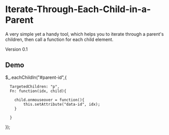 # Iterate-Through-Each-Child-in-a-Parent

A very simple yet a handy tool, which helps you to iterate through a parent's children,
then call a function for each child element.

Version 0.1

Demo
-------

$_.eachChildIn("#parent-id",{ 
			
      TargetedChildren: "p",
      Fn: function(idx, child){
			
     	child.onmouseover = function(){
     	    this.setAttribute("data-id", idx);
     	}    
      
      }

}); 
